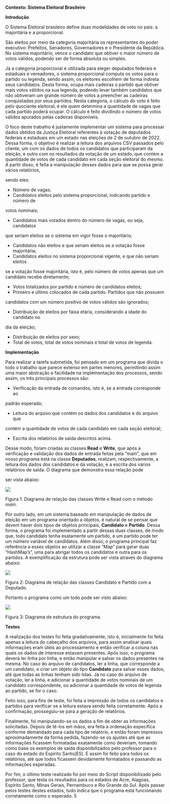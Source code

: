 **Contexto: Sistema Eleitoral Brasileiro**

**Introdução**

O Sistema Eleitoral brasileiro define duas modalidades de voto no país: a majoritária e a proporcional.

São eleitos por meio da categoria majoritária os representantes do poder executivo: Prefeitos, Senadores, Governadores e o Presidente da República. No sistema majoritário, vence o candidato que obtiver o maior número de votos válidos, podendo ser de forma absoluta ou simples.

Já a categoria proporcional é utilizada para eleger deputados federais e estaduais e vereadores, o sistema proporcional computa os votos para o partido ou legenda, sendo assim, os eleitores escolhem de forma indireta seus candidatos. Desta forma, ocupa mais cadeiras o partido que obtiver mais votos válidos na sua legenda, podendo levar também candidatos que não obtiveram um grande número de votos a preencher as cadeiras conquistadas por seus partidos. Nesta categoria, o cálculo do voto é feito pelo quociente eleitoral, é ele quem determina a quantidade de vagas que cada partido poderá ocupar. O cálculo é feito dividindo o número de votos válidos apurados pelas cadeiras disponíveis.

O foco deste trabalho é justamente implementar um sistema para processar dados obtidos da Justiça Eleitoral referentes à votação de deputados federais e estaduais em um estado nas eleições de 2 de outubro de 2022. Dessa forma, o objetivo é realizar a leitura dos arquivos CSV passados pelo cliente, um com os dados de todos os candidatos que participaram da eleição, e outro com os resultados da votação de um estado, que contém a quantidade de votos de cada candidato em cada seção eleitoral do mesmo. A partir disso, é feita a manipulação desses dados para que se possa gerar vários relatórios,

sendo eles:

- Número de vagas;
- Candidatos eleitos pelo sistema proporcional, indicando partido e número de

votos nominais;

- Candidatos mais votados dentro do número de vagas, ou seja, candidatos

que seriam eleitos se o sistema em vigor fosse o majoritário;

- Candidatos não eleitos e que seriam eleitos se a votação fosse majoritária;
- Candidatos eleitos no sistema proporcional vigente, e que não seriam eleitos

se a votação fosse majoritária, isto é, pelo número de votos apenas que um candidato recebe diretamente;

- Votos totalizados por partido e número de candidatos eleitos;
- Primeiro e último colocados de cada partido. Partidos que não possuem

candidatos com um número positivo de votos válidos são ignorados;

- Distribuição de eleitos por faixa etária, considerando a idade do candidato no

dia da eleição;

- Distribuição de eleitos por sexo;
- Total de votos, total de votos nominais e total de votos de legenda.

**Implementação**

Para realizar a tarefa submetida, foi pensado em um programa que divida o todo o trabalho que parece extenso em partes menores, permitindo assim uma maior abstração e facilidade na implementação dos processos, sendo assim, os três principais processos são:

- Verificação da entrada de comandos, isto é, se a entrada corresponde ao

padrão esperado;

- Leitura do arquivo que contém os dados dos candidatos e do arquivo que

contém a quantidade de votos de cada candidato em cada seção eleitoral;

- Escrita dos relatórios de saída descritos acima.

Desse modo, foram criadas as classes **Read** e **Write**, que após a verificação e validação dos dados de entrada feitas pela “main”, que em nosso programa está na classe **Deputados**, realizam, respectivamente, a leitura dos dados dos candidatos e da votação, e a escrita dos vários relatórios de saída. O diagrama que demonstra essa relação pode

ser vista abaixo:

![](Aspose.Words.d2e9c520-e42d-4e93-bed9-a364838e0a15.002.png)

Figura 1: Diagrama de relação das classes Write e Read com o método *main*.

Por outro lado, em um sistema baseado em manipulação de dados de eleição em um programa orientado a objetos, é natural de se pensar que devem haver dois tipos de objetos principais, **Candidato** e **Partido**. Dessa forma, o programa foi implementado a partir dessas duas classes, de modo que, todo candidato tenha exatamente um partido, e um partido pode ter um número variável de candidatos. Além disso, o programa principal faz referência a esses objetos ao utilizar a classe “Map” para gerar duas “HashMap’s”, uma para abrigar todos os candidatos e outra para os partidos. A exemplificação da estrutura pode ser vista através do diagrama abaixo:

![](Aspose.Words.d2e9c520-e42d-4e93-bed9-a364838e0a15.003.png)

Figura 2: Diagrama de relação das classes Candidato e Partido com a Deputado.

Portanto o programa como um todo pode ser visto abaixo:

![](Aspose.Words.d2e9c520-e42d-4e93-bed9-a364838e0a15.004.png)

Figura 3: Diagrama de estrutura do programa.

**Testes**

A realização dos testes foi feita gradativamente, isto é, inicialmente foi feita apenas a leitura do cabeçalho dos arquivos, para assim analisar quais informações eram úteis ao processamento e então verificar a coluna nas quais os dados de interesse estavam presentes. Após isso, o programa deverá ler linha por linha, e então manipular e salvar os dados presentes na mesma. No caso do arquivo de candidatos, ler a linha, que corresponde a um candidato, e criar um objeto do tipo **Candidato** para salvar esses dados, até que todas as linhas tenham sido lidas. Já no caso do arquivo de votação, ler a linha, e adicionar a quantidade de votos nominais de um candidato correspondente, ou adicionar a quantidade de votos de legenda ao partido, se for o caso.

Feito isso, para fins de teste, foi feita a impressão de todos os candidatos e partidos para verificar se a leitura estava sendo feita corretamente. Após a confirmação, prosseguiu-se para a geração de relatórios.

Finalmente, foi manipulando-se os dados a fim de obter as informações solicitadas. Depois de tê-los em mãos, era feita a ordenação específica conforme demandado para cada tipo de relatório, e então foram impressos aproximadamente da forma pedida, fazendo-se os ajustes até que as informações ficassem formatadas exatamente como deveriam, tomando como base os exemplos de saída disponibilizados pelo professor para o caso do estado do Espírito Santo(ES). E assim foi feito para todos os relatórios, até que todos ficassem devidamente formatados e passando as informações esperadas.

Por fim, o último teste realizado foi por meio do Script disponibilizado pelo professor, que testa os resultados para os estados de Acre, Alagoas, Espírito Santo, Minas Gerais, Pernambuco e Rio Grande do Sul. Após passar pelos testes destes estados, tudo indica que o programa está funcionando corretamente como o esperado.
5
